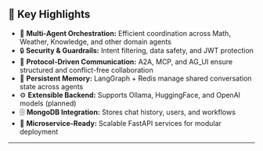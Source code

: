 ## 🔹 Key Highlights

- 🧩 **Multi-Agent Orchestration:** Efficient coordination across Math, Weather, Knowledge, and other domain agents  
- 🔒 **Security & Guardrails:** Intent filtering, data safety, and JWT protection  
- 🔗 **Protocol-Driven Communication:** A2A, MCP, and AG_UI ensure structured and conflict-free collaboration  
- 🧠 **Persistent Memory:** LangGraph + Redis manage shared conversation state across agents  
- ⚙️ **Extensible Backend:** Supports Ollama, HuggingFace, and OpenAI models (planned)  
- 🗄️ **MongoDB Integration:** Stores chat history, users, and workflows  
- 🚀 **Microservice-Ready:** Scalable FastAPI services for modular deployment  
---